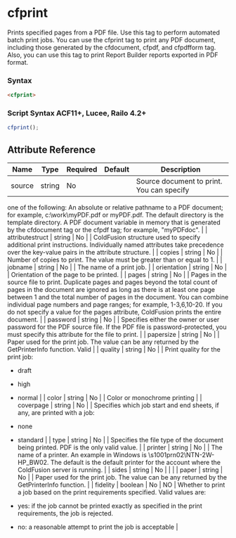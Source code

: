 # cfprint

Prints specified pages from a PDF file. Use this tag to perform automated batch print jobs. 
 You can use the cfprint tag to print any PDF document, including those generated by the 
 cfdocument, cfpdf, and cfpdfform tag. Also, you can use this tag to print Report Builder 
 reports exported in PDF format.

### Syntax

```html
<cfprint>
```

### Script Syntax ACF11+, Lucee, Railo 4.2+

```javascript
cfprint();
```

## Attribute Reference

| Name | Type | Required | Default | Description |
| --- | --- | --- | --- | --- |
| source | string | No |  | Source document to print. You can specify 
 one of the following: 
An absolute or relative pathname to a PDF 
 document; for example, 
 c:\work\myPDF.pdf or myPDF.pdf. The 
 default directory is the template directory. 
A PDF document variable in memory that 
 is generated by the cfdocument tag or the 
 cfpdf tag; for example, "myPDFdoc". |
| attributestruct | string | No |  | ColdFusion structure used to specify 
 additional print instructions. Individually 
 named attributes take precedence over the 
 key-value pairs in the attribute structure. |
| copies | string | No |  | Number of copies to print. The value must be 
 greater than or equal to 1. |
| jobname | string | No |  | The name of a print job. |
| orientation | string | No |  | Orientation of the page to be printed. |
| pages | string | No |  | Pages in the source file to print. Duplicate 
 pages and pages beyond the total count of 
 pages in the document are ignored as long 
 as there is at least one page between 1 and 
 the total number of pages in the document. 
 You can combine individual page numbers 
 and page ranges; for example, 1-3,6,10-20. 
 If you do not specify a value for the pages 
 attribute, ColdFusion prints the entire 
 document. |
| password | string | No |  | Specifies either the owner or user password 
 for the PDF source file. If the PDF file is 
 password-protected, you must specify this 
 attribute for the file to print. |
| papersize | string | No |  | Paper used for the print job. The value can be 
 any returned by the GetPrinterInfo 
 function. Valid |
| quality | string | No |  | Print quality for the print job:

 * draft
 * high
 * normal |
| color | string | No |  | Color or monochrome printing |
| coverpage | string | No |  | Specifies which job start and end sheets, if any, are printed with a job:

 * none
 * standard |
| type | string | No |  | Specifies the file type of the document being 
 printed. PDF is the only valid value. |
| printer | string | No |  | The name of a printer. An example in 
 Windows is \s1001prn02\NTN-2W- 
 HP_BW02. The default is the default printer 
 for the account where the ColdFusion server 
 is running. |
| sides | string | No |  |  |
| paper | string | No |  | Paper used for the print job. The value can be any returned by the GetPrinterInfo function. |
| fidelity | boolean | No | NO | Whether to print a job based on the print requirements specified. Valid values are:
 * yes: if the job cannot be printed exactly as specified in the print requirements, the job is rejected.
 * no: a reasonable attempt to print the job is acceptable |
